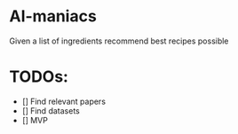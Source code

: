 # AI-maniacs

Given a list of ingredients recommend best recipes possible

# TODOs:
- [] Find relevant papers
- [] Find datasets
- [] MVP


